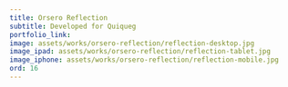 ```yaml
---
title: Orsero Reflection
subtitle: Developed for Quiqueg
portfolio_link: 
image: assets/works/orsero-reflection/reflection-desktop.jpg
image_ipad: assets/works/orsero-reflection/reflection-tablet.jpg
image_iphone: assets/works/orsero-reflection/reflection-mobile.jpg
ord: 16
---
```


